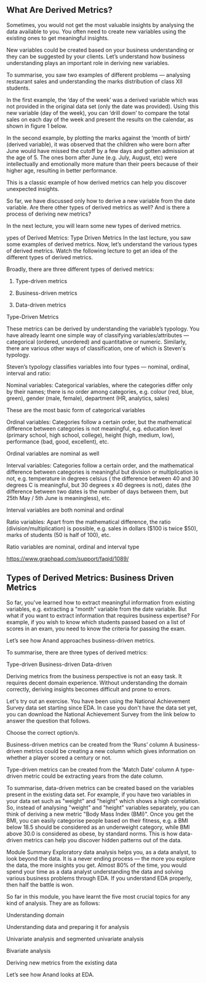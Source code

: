 ## What Are Derived Metrics?
Sometimes, you would not get the most valuable insights by analysing the data available to you. You often need to create new variables using the existing ones to get meaningful insights.


New variables could be created based on your business understanding or they can be suggested by your clients. Let’s understand how business understanding plays an important role in deriving new variables.

To summarise, you saw two examples of different problems — analysing restaurant sales and understanding the marks distribution of class XII students.

 

In the first example, the ‘day of the week’ was a derived variable which was not provided in the original data set (only the date was provided). Using this new variable (day of the week), you can ‘drill down’ to compare the total sales on each day of the week and present the results on the calendar, as shown in figure 1 below.

In the second example, by plotting the marks against the ‘month of birth’ (derived variable), it was observed that the children who were born after June would have missed the cutoff by a few days and gotten admission at the age of 5. The ones born after June (e.g. July, August, etc) were intellectually and emotionally more mature than their peers because of their higher age, resulting in better performance.

This is a classic example of how derived metrics can help you discover unexpected insights.

 

So far, we have discussed only how to derive a new variable from the date variable. Are there other types of derived metrics as well? And is there a process of deriving new metrics?


In the next lecture, you will learn some new types of derived metrics.

ypes of Derived Metrics: Type Driven Metrics
In the last lecture, you saw some examples of derived metrics. Now, let’s understand the various types of derived metrics. Watch the following lecture to get an idea of the different types of derived metrics.

Broadly, there are three different types of derived metrics:

1.    Type-driven metrics

2.    Business-driven metrics

3.    Data-driven metrics

 

Type-Driven Metrics

 

These metrics can be derived by understanding the variable’s typology. You have already learnt one simple way of classifying variables/attributes — categorical (ordered, unordered) and quantitative or numeric. Similarly, there are various other ways of classification, one of which is Steven's typology.

 

Steven’s typology classifies variables into four types — nominal, ordinal, interval and ratio:

Nominal variables: Categorical variables, where the categories differ only by their names; there is no order among categories, e.g. colour (red, blue, green), gender (male, female), department (HR, analytics, sales)

These are the most basic form of categorical variables

Ordinal variables: Categories follow a certain order, but the mathematical difference between categories is not meaningful, e.g. education level (primary school, high school, college), height (high, medium, low), performance (bad, good, excellent), etc.

Ordinal variables are nominal as well

Interval variables: Categories follow a certain order, and the mathematical difference between categories is meaningful but division or multiplication is not, e.g. temperature in degrees celsius ( the difference between 40 and 30 degrees C is meaningful, but 30 degrees x 40 degrees is not), dates (the difference between two dates is the number of days between them, but 25th May / 5th June is meaningless), etc.

Interval variables are both nominal and ordinal

Ratio variables: Apart from the mathematical difference, the ratio (division/multiplication) is possible, e.g. sales in dollars ($100 is twice $50), marks of students (50 is half of 100), etc.

Ratio variables are nominal, ordinal and interval type


https://www.graphpad.com/support/faqid/1089/


## Types of Derived Metrics: Business Driven Metrics
So far, you've learned how to extract meaningful information from existing variables, e.g. extracting a "month" variable from the date variable. But what if you want to extract information that requires business expertise? For example, if you wish to know which students passed based on a list of scores in an exam, you need to know the criteria for passing the exam.

 

Let’s see how Anand approaches business-driven metrics. 

To summarise, there are three types of derived metrics:

Type-driven
Business-driven
Data-driven
 

Deriving metrics from the business perspective is not an easy task. It requires decent domain experience. Without understanding the domain correctly, deriving insights becomes difficult and prone to errors. 

 

Let's try out an exercise. You have been using the National Achievement Survey data set starting since EDA. In case you don't have the data set yet, you can download the National Achievement Survey from the link below to answer the question that follows.


Choose the correct option/s.


Business-driven metrics can be created from the ‘Runs’ column
A business-driven metrics could be creating a new column which gives information on whether a player scored a century or not.



Type-driven metrics can be created from the ‘Match Date’ column
A type-driven metric could be extracting years from the date column.


To summarise, data-driven metrics can be created based on the variables present in the existing data set. For example, if you have two variables in your data set such as "weight" and "height" which shows a high correlation. So, instead of analysing "weight" and "height" variables separately, you can think of deriving a new metric "Body Mass Index (BMI)". Once you get the BMI, you can easily categorise people based on their fitness, e.g. a BMI below 18.5 should be considered as an underweight category, while BMI above 30.0 is considered as obese, by standard norms. This is how data-driven metrics can help you discover hidden patterns out of the data.



Module Summary
Exploratory data analysis helps you, as a data analyst, to look beyond the data. It is a never ending process — the more you explore the data, the more insights you get. Almost 80% of the time, you would spend your time as a data analyst understanding the data and solving various business problems through EDA. If you understand EDA properly, then half the battle is won.

 

So far in this module, you have learnt the five most crucial topics for any kind of analysis. They are as follows:

Understanding domain

Understanding data and preparing it for analysis

Univariate analysis and segmented univariate analysis

Bivariate analysis

Deriving new metrics from the existing data

Let’s see how Anand looks at EDA.


